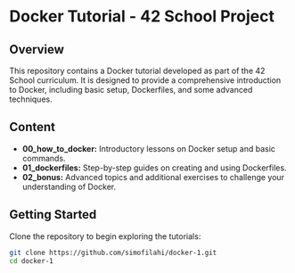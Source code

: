 # Docker Tutorial - 42 School Project

## Overview

This repository contains a Docker tutorial developed as part of the 42 School curriculum. It is designed to provide a comprehensive introduction to Docker, including basic setup, Dockerfiles, and some advanced techniques.

## Content

- **00_how_to_docker:** Introductory lessons on Docker setup and basic commands.
- **01_dockerfiles:** Step-by-step guides on creating and using Dockerfiles.
- **02_bonus:** Advanced topics and additional exercises to challenge your understanding of Docker.

## Getting Started

Clone the repository to begin exploring the tutorials:

```bash
git clone https://github.com/simofilahi/docker-1.git
cd docker-1

